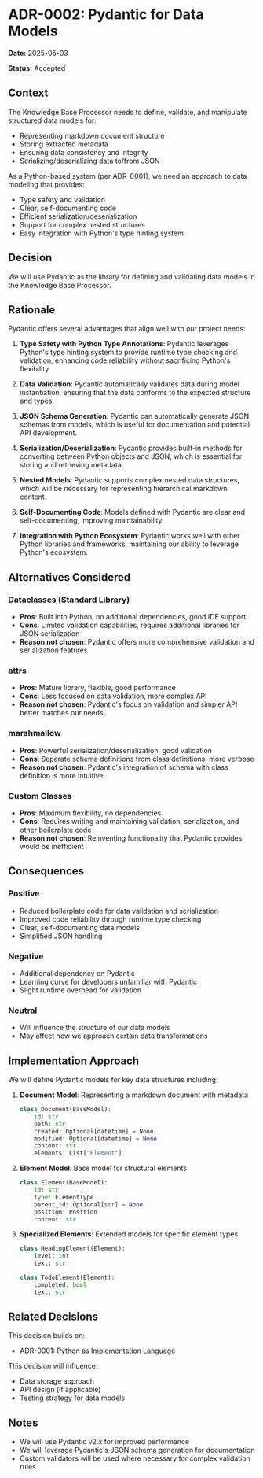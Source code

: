 # ADR-0002: Pydantic for Data Models

**Date:** 2025-05-03

**Status:** Accepted

## Context

The Knowledge Base Processor needs to define, validate, and manipulate structured data models for:
- Representing markdown document structure
- Storing extracted metadata
- Ensuring data consistency and integrity
- Serializing/deserializing data to/from JSON

As a Python-based system (per ADR-0001), we need an approach to data modeling that provides:
- Type safety and validation
- Clear, self-documenting code
- Efficient serialization/deserialization
- Support for complex nested structures
- Easy integration with Python's type hinting system

## Decision

We will use Pydantic as the library for defining and validating data models in the Knowledge Base Processor.

## Rationale

Pydantic offers several advantages that align well with our project needs:

1. **Type Safety with Python Type Annotations**: Pydantic leverages Python's type hinting system to provide runtime type checking and validation, enhancing code reliability without sacrificing Python's flexibility.

2. **Data Validation**: Pydantic automatically validates data during model instantiation, ensuring that the data conforms to the expected structure and types.

3. **JSON Schema Generation**: Pydantic can automatically generate JSON schemas from models, which is useful for documentation and potential API development.

4. **Serialization/Deserialization**: Pydantic provides built-in methods for converting between Python objects and JSON, which is essential for storing and retrieving metadata.

5. **Nested Models**: Pydantic supports complex nested data structures, which will be necessary for representing hierarchical markdown content.

6. **Self-Documenting Code**: Models defined with Pydantic are clear and self-documenting, improving maintainability.

7. **Integration with Python Ecosystem**: Pydantic works well with other Python libraries and frameworks, maintaining our ability to leverage Python's ecosystem.

## Alternatives Considered

### Dataclasses (Standard Library)
- **Pros**: Built into Python, no additional dependencies, good IDE support
- **Cons**: Limited validation capabilities, requires additional libraries for JSON serialization
- **Reason not chosen**: Pydantic offers more comprehensive validation and serialization features

### attrs
- **Pros**: Mature library, flexible, good performance
- **Cons**: Less focused on data validation, more complex API
- **Reason not chosen**: Pydantic's focus on validation and simpler API better matches our needs

### marshmallow
- **Pros**: Powerful serialization/deserialization, good validation
- **Cons**: Separate schema definitions from class definitions, more verbose
- **Reason not chosen**: Pydantic's integration of schema with class definition is more intuitive

### Custom Classes
- **Pros**: Maximum flexibility, no dependencies
- **Cons**: Requires writing and maintaining validation, serialization, and other boilerplate code
- **Reason not chosen**: Reinventing functionality that Pydantic provides would be inefficient

## Consequences

### Positive
- Reduced boilerplate code for data validation and serialization
- Improved code reliability through runtime type checking
- Clear, self-documenting data models
- Simplified JSON handling

### Negative
- Additional dependency on Pydantic
- Learning curve for developers unfamiliar with Pydantic
- Slight runtime overhead for validation

### Neutral
- Will influence the structure of our data models
- May affect how we approach certain data transformations

## Implementation Approach

We will define Pydantic models for key data structures including:

1. **Document Model**: Representing a markdown document with metadata
   ```python
   class Document(BaseModel):
       id: str
       path: str
       created: Optional[datetime] = None
       modified: Optional[datetime] = None
       content: str
       elements: List["Element"]
   ```

2. **Element Model**: Base model for structural elements
   ```python
   class Element(BaseModel):
       id: str
       type: ElementType
       parent_id: Optional[str] = None
       position: Position
       content: str
   ```

3. **Specialized Elements**: Extended models for specific element types
   ```python
   class HeadingElement(Element):
       level: int
       text: str
   
   class TodoElement(Element):
       completed: bool
       text: str
   ```

## Related Decisions

This decision builds on:
- [ADR-0001: Python as Implementation Language](0001-python-as-implementation-language.md)

This decision will influence:
- Data storage approach
- API design (if applicable)
- Testing strategy for data models

## Notes

- We will use Pydantic v2.x for improved performance
- We will leverage Pydantic's JSON schema generation for documentation
- Custom validators will be used where necessary for complex validation rules